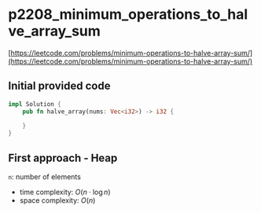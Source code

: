# p2208_minimum_operations_to_halve_array_sum
[https://leetcode.com/problems/minimum-operations-to-halve-array-sum/](https://leetcode.com/problems/minimum-operations-to-halve-array-sum/)

## Initial provided code
```Rust
impl Solution {
    pub fn halve_array(nums: Vec<i32>) -> i32 {
        
    }
}
```

## First approach - Heap

`n`: number of elements
  
- time complexity: $O(n \cdot \log n)$
- space complexity: $O(n)$





